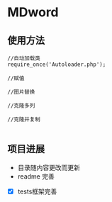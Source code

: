 # MDword
## 使用方法
```
//自动加载类
require_once('Autoloader.php');

//赋值

//图片替换

//克隆多列

//克隆并复制


```
## 项目进展
- 目录随内容更改而更新
- readme 完善
- [x] tests框架完善

